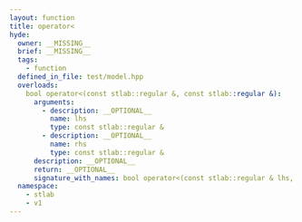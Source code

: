 ```yaml
---
layout: function
title: operator<
hyde:
  owner: __MISSING__
  brief: __MISSING__
  tags:
    - function
  defined_in_file: test/model.hpp
  overloads:
    bool operator<(const stlab::regular &, const stlab::regular &):
      arguments:
        - description: __OPTIONAL__
          name: lhs
          type: const stlab::regular &
        - description: __OPTIONAL__
          name: rhs
          type: const stlab::regular &
      description: __OPTIONAL__
      return: __OPTIONAL__
      signature_with_names: bool operator<(const stlab::regular & lhs, const stlab::regular & rhs)
  namespace:
    - stlab
    - v1
---
```

